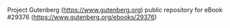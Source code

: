 Project Gutenberg (https://www.gutenberg.org) public repository for eBook #29376 (https://www.gutenberg.org/ebooks/29376)
